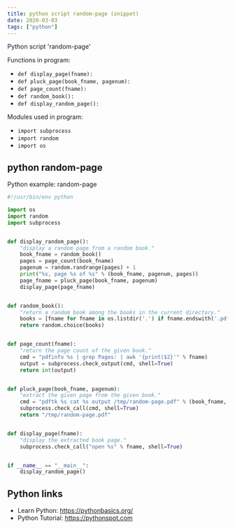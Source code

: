 ```yaml
---
title: python script random-page (snippet)
date: 2020-03-03
tags: ["python"]
---
```

Python script 'random-page'

Functions in program: 
* `def display_page(fname):`
* `def pluck_page(book_fname, pagenum):`
* `def page_count(fname):`
* `def random_book():`
* `def display_random_page():`

Modules used in program: 
* `import subprocess`
* `import random`
* `import os`

## python random-page

Python example: random-page

```python
#!/usr/bin/env python

import os
import random
import subprocess


def display_random_page():
    "display a random page from a random book."
    book_fname = random_book()
    pages = page_count(book_fname)
    pagenum = random.randrange(pages) + 1
    print("%s, page %s of %s" % (book_fname, pagenum, pages))
    page_fname = pluck_page(book_fname, pagenum)
    display_page(page_fname)


def random_book():
    "return a random book among the books in the current directory."
    books = [fname for fname in os.listdir('.') if fname.endswith('.pdf')]
    return random.choice(books)


def page_count(fname):
    "return the page count of the given book."
    cmd = "pdfinfo %s | grep Pages: | awk '{print($2}'" % fname)
    output = subprocess.check_output(cmd, shell=True)
    return int(output)


def pluck_page(book_fname, pagenum):
    "extract the given page from the given book."
    cmd = "pdftk %s cat %s output /tmp/random-page.pdf" % (book_fname, pagenum)
    subprocess.check_call(cmd, shell=True)
    return "/tmp/random-page.pdf"


def display_page(fname):
    "display the extracted book page."
    subprocess.check_call("open %s" % fname, shell=True)


if __name__ == "__main__":
    display_random_page()


```

## Python links

- Learn Python: https://pythonbasics.org/
- Python Tutorial: https://pythonspot.com
